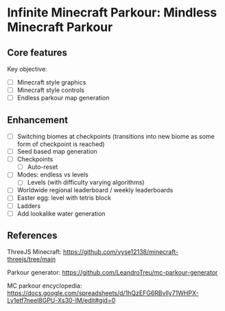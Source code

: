 # Infinite Minecraft Parkour: Mindless Minecraft Parkour

## Core features

Key objective:
- [ ] Minecraft style graphics
- [ ] Minecraft style controls
- [ ] Endless parkour map generation

## Enhancement
- [ ] Switching biomes at checkpoints (transitions into new biome as some form of checkpoint is reached)
- [ ] Seed based map generation
- [ ] Checkpoints
    - [ ] Auto-reset
- [ ] Modes: endless vs levels
    - [ ] Levels (with difficulty varying algorithms)
- [ ] Worldwide regional leaderboard / weekly leaderboards
- [ ] Easter egg: level with tetris block
- [ ] Ladders
- [ ] Add lookalike water generation

## References

ThreeJS Minecraft: https://github.com/vyse12138/minecraft-threejs/tree/main

Parkour generator: https://github.com/LeandroTreu/mc-parkour-generator

MC parkour encyclopedia: https://docs.google.com/spreadsheets/d/1hQzEFG6RBvlly71WHPX-Ly1etf7neel8GPU-Xs30-IM/edit#gid=0
